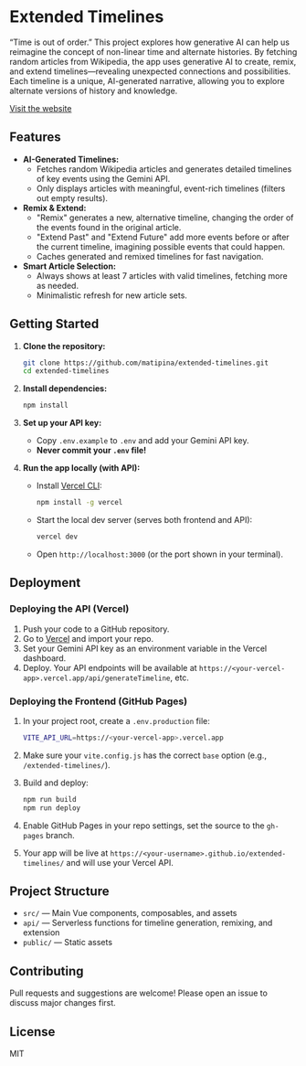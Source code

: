 # Extended Timelines

“Time is out of order.” This project explores how generative AI can help us reimagine the concept of non-linear time and alternate histories. By fetching random articles from Wikipedia, the app uses generative AI to create, remix, and extend timelines—revealing unexpected connections and possibilities. Each timeline is a unique, AI-generated narrative, allowing you to explore alternate versions of history and knowledge.

[Visit the website](https://vercel.com/new)

## Features

- **AI-Generated Timelines:**
  - Fetches random Wikipedia articles and generates detailed timelines of key events using the Gemini API.
  - Only displays articles with meaningful, event-rich timelines (filters out empty results).
- **Remix & Extend:**
  - "Remix" generates a new, alternative timeline, changing the order of the events found in the original article.
  - "Extend Past" and "Extend Future" add more events before or after the current timeline, imagining possible events that could happen.
  - Caches generated and remixed timelines for fast navigation.
- **Smart Article Selection:**
  - Always shows at least 7 articles with valid timelines, fetching more as needed.
  - Minimalistic refresh for new article sets.


## Getting Started

1. **Clone the repository:**

   ```sh
   git clone https://github.com/matipina/extended-timelines.git
   cd extended-timelines
   ```

2. **Install dependencies:**

   ```sh
   npm install
   ```

3. **Set up your API key:**
   - Copy `.env.example` to `.env` and add your Gemini API key.
   - **Never commit your `.env` file!**

4. **Run the app locally (with API):**
   - Install [Vercel CLI](https://vercel.com/docs/cli):

     ```sh
     npm install -g vercel
     ```

   - Start the local dev server (serves both frontend and API):

     ```sh
     vercel dev
     ```

   - Open `http://localhost:3000` (or the port shown in your terminal).

## Deployment

### Deploying the API (Vercel)

1. Push your code to a GitHub repository.
2. Go to [Vercel](https://vercel.com/new) and import your repo.
3. Set your Gemini API key as an environment variable in the Vercel dashboard.
4. Deploy. Your API endpoints will be available at `https://<your-vercel-app>.vercel.app/api/generateTimeline`, etc.

### Deploying the Frontend (GitHub Pages)

1. In your project root, create a `.env.production` file:

   ```sh
   VITE_API_URL=https://<your-vercel-app>.vercel.app
   ```

2. Make sure your `vite.config.js` has the correct `base` option (e.g., `/extended-timelines/`).
3. Build and deploy:

   ```sh
   npm run build
   npm run deploy
   ```

4. Enable GitHub Pages in your repo settings, set the source to the `gh-pages` branch.
5. Your app will be live at `https://<your-username>.github.io/extended-timelines/` and will use your Vercel API.

## Project Structure

- `src/` — Main Vue components, composables, and assets
- `api/` — Serverless functions for timeline generation, remixing, and extension
- `public/` — Static assets

## Contributing

Pull requests and suggestions are welcome! Please open an issue to discuss major changes first.

## License

MIT
